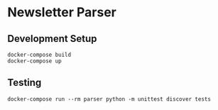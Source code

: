 # Newsletter Parser

## Development Setup

    docker-compose build
    docker-compose up

## Testing

    docker-compose run --rm parser python -m unittest discover tests
